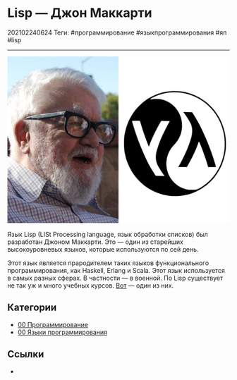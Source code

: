 # Lisp — Джон Маккарти

202102240624
Теги: #программирование #языкпрограммирования #яп #lisp
___

![Lisp — Джон Маккарти](../assets/Lisp%20-%20%D0%94%D0%B6%D0%BE%D0%BD%20%D0%9C%D0%B0%D0%BA%D0%BA%D0%B0%D1%80%D1%82%D0%B8.jpg)

Язык Lisp (LISt Processing language, язык обработки списков) был разработан Джоном Маккарти. Это — один из старейших высокоуровневых языков, которые используются по сей день.  
  
Этот язык является прародителем таких языков функционального программирования, как Haskell, Erlang и Scala. Этот язык используется в самых разных сферах. В частности — в военной. По Lisp существует не так уж и много учебных курсов. [Вот](https://www.onlinefreecourse.net/learn-lisp-programming-basics-udemy-free-download/) — один из них.

## Категории

- [00 Программирование](00%20%D0%9F%D1%80%D0%BE%D0%B3%D1%80%D0%B0%D0%BC%D0%BC%D0%B8%D1%80%D0%BE%D0%B2%D0%B0%D0%BD%D0%B8%D0%B5.md)
- [00 Языки программирования](00%20%D0%AF%D0%B7%D1%8B%D0%BA%D0%B8%20%D0%BF%D1%80%D0%BE%D0%B3%D1%80%D0%B0%D0%BC%D0%BC%D0%B8%D1%80%D0%BE%D0%B2%D0%B0%D0%BD%D0%B8%D1%8F.md)

## Ссылки

- 
